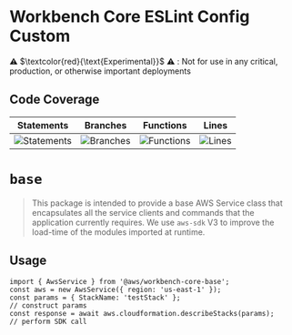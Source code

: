 # Workbench Core ESLint Config Custom

⚠️ $\textcolor{red}{\text{Experimental}}$ ⚠️ : Not for use in any critical, production, or otherwise important deployments

## Code Coverage
| Statements                  | Branches                | Functions                 | Lines             |
| --------------------------- | ----------------------- | ------------------------- | ----------------- |
| ![Statements](https://img.shields.io/badge/statements-80.55%25-yellow.svg?style=flat) | ![Branches](https://img.shields.io/badge/branches-70.25%25-red.svg?style=flat) | ![Functions](https://img.shields.io/badge/functions-79.31%25-red.svg?style=flat) | ![Lines](https://img.shields.io/badge/lines-81.65%25-yellow.svg?style=flat) |
# `base`

> This package is intended to provide a base AWS Service class that encapsulates all the service clients and commands that the application currently requires. We use `aws-sdk` V3 to improve the load-time of the modules imported at runtime.

## Usage

```
import { AwsService } from '@aws/workbench-core-base';
const aws = new AwsService({ region: 'us-east-1' });
const params = { StackName: 'testStack' };                            // construct params
const response = await aws.cloudformation.describeStacks(params);     // perform SDK call
```